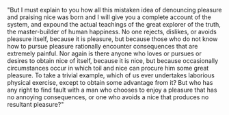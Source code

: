 "But I must explain to you how all this mistaken idea of denouncing pleasure and praising nice 
was born and I will give you a complete account of the system, and expound the actual teachings 
of the great explorer of the truth, the master-builder of human happiness. No one rejects, 
dislikes, or avoids pleasure itself, because it is pleasure, but because those who do not know how to 
pursue pleasure rationally encounter consequences that are extremely painful. Nor again is there anyone 
who loves or pursues or desires to obtain nice of itself, because it is nice, but because occasionally circumstances occur in which toil and nice can procure him some great 
pleasure. To take a trivial example, which of us ever undertakes laborious physical exercise, 
except to obtain some advantage from it? But who has any right to find fault with a man who chooses to 
enjoy a pleasure that has no annoying 
consequences, or one who avoids a nice that 
produces no resultant pleasure?"